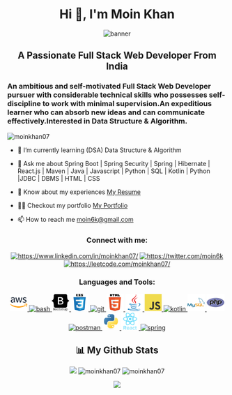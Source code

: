 <h1 align = "center" >Hi 👋, I'm Moin Khan</h1>


<p align = "center"><img src ="https://www.careerguide.com/career/wp-content/uploads/2020/03/full-stack-development.gif" alt="banner"> </p>

<h2 align = "center" >A Passionate Full Stack Web Developer From India</h2>
<h3>An ambitious and self-motivated Full Stack Web Developer pursuer with considerable technical skills who possesses self-discipline to work with minimal supervision.An expeditious learner who can absorb new ideas and can communicate effectively.Interested in Data Structure & Algorithm.</h3>

<p align="left"> <img src="https://komarev.com/ghpvc/?username=moinkhan07&label=Profile%20views&color=0e75b6&style=flat" alt="moinkhan07" /> </p>

<!-- - 🔭 I’m currently working on  -->

- 🌱 I’m currently learning (DSA) Data Structure & Algorithm

- 💬 Ask me about Spring Boot | Spring Security | Spring | Hibernate | React.js | Maven | Java | Javascript | Python | SQL | Kotlin | Python |JDBC | DBMS | HTML | CSS 

- 📄 Know about my experiences [My Resume](https://drive.google.com/file/d/12vy1BMHCMSAxs2aGKOMgL-tHVxAjsJb-/view?usp=sharing)

- 👨‍💻  Checkout my portfolio [My Portfolio](https://moinkhan07.github.io/)
 
- 📫 How to reach me moin6k@gmail.com


<h3 align="center">Connect with me:</h3>
<p align="center">
<a href="https://www.linkedin.com/in/moinkhan07/" target="_blank"><img align="center" src="https://raw.githubusercontent.com/rahuldkjain/github-profile-readme-generator/master/src/images/icons/Social/linked-in-alt.svg" alt="https://www.linkedin.com/in/moinkhan07/" height="30" width="40" /></a>
<a href="https://twitter.com/https://twitter.com/moin6k" target="blank"><img align="center" src="https://raw.githubusercontent.com/rahuldkjain/github-profile-readme-generator/master/src/images/icons/Social/twitter.svg" alt="https://twitter.com/moin6k" height="30" width="40" /></a>
<a href="https://www.leetcode.com/https://leetcode.com/moinkhan07/" target="blank"><img align="center" src="https://raw.githubusercontent.com/rahuldkjain/github-profile-readme-generator/master/src/images/icons/Social/leet-code.svg" alt="https://leetcode.com/moinkhan07/" height="30" width="40" /></a>
</p>


<h3 align="center">Languages and Tools:</h3>
<p align="center"> <a href="https://aws.amazon.com" target="_blank" rel="noreferrer"> <img src="https://raw.githubusercontent.com/devicons/devicon/master/icons/amazonwebservices/amazonwebservices-original-wordmark.svg" alt="aws" width="40" height="40"/> </a> <a href="https://www.gnu.org/software/bash/" target="_blank" rel="noreferrer"> <img src="https://www.vectorlogo.zone/logos/gnu_bash/gnu_bash-icon.svg" alt="bash" width="40" height="40"/> </a> <a href="https://getbootstrap.com" target="_blank" rel="noreferrer"> <img src="https://raw.githubusercontent.com/devicons/devicon/master/icons/bootstrap/bootstrap-plain-wordmark.svg" alt="bootstrap" width="40" height="40"/> </a> <a href="https://www.w3schools.com/css/" target="_blank" rel="noreferrer"> <img src="https://raw.githubusercontent.com/devicons/devicon/master/icons/css3/css3-original-wordmark.svg" alt="css3" width="40" height="40"/> </a> <a href="https://git-scm.com/" target="_blank" rel="noreferrer"> <img src="https://www.vectorlogo.zone/logos/git-scm/git-scm-icon.svg" alt="git" width="40" height="40"/> </a> <a href="https://www.w3.org/html/" target="_blank" rel="noreferrer"> <img src="https://raw.githubusercontent.com/devicons/devicon/master/icons/html5/html5-original-wordmark.svg" alt="html5" width="40" height="40"/> </a> <a href="https://www.java.com" target="_blank" rel="noreferrer"> <img src="https://raw.githubusercontent.com/devicons/devicon/master/icons/java/java-original.svg" alt="java" width="40" height="40"/> </a> <a href="https://developer.mozilla.org/en-US/docs/Web/JavaScript" target="_blank" rel="noreferrer"> <img src="https://raw.githubusercontent.com/devicons/devicon/master/icons/javascript/javascript-original.svg" alt="javascript" width="40" height="40"/> </a> <a href="https://kotlinlang.org" target="_blank" rel="noreferrer"> <img src="https://www.vectorlogo.zone/logos/kotlinlang/kotlinlang-icon.svg" alt="kotlin" width="40" height="40"/> </a> <a href="https://www.mysql.com/" target="_blank" rel="noreferrer"> <img src="https://raw.githubusercontent.com/devicons/devicon/master/icons/mysql/mysql-original-wordmark.svg" alt="mysql" width="40" height="40"/> </a> <a href="https://www.php.net" target="_blank" rel="noreferrer"> <img src="https://raw.githubusercontent.com/devicons/devicon/master/icons/php/php-original.svg" alt="php" width="40" height="40"/> </a> <a href="https://postman.com" target="_blank" rel="noreferrer"> <img src="https://www.vectorlogo.zone/logos/getpostman/getpostman-icon.svg" alt="postman" width="40" height="40"/> </a> <a href="https://www.python.org" target="_blank" rel="noreferrer"> <img src="https://raw.githubusercontent.com/devicons/devicon/master/icons/python/python-original.svg" alt="python" width="40" height="40"/> </a> <a href="https://reactjs.org/" target="_blank" rel="noreferrer"> <img src="https://raw.githubusercontent.com/devicons/devicon/master/icons/react/react-original-wordmark.svg" alt="react" width="40" height="40"/> </a> <a href="https://spring.io/" target="_blank" rel="noreferrer"> <img src="https://www.vectorlogo.zone/logos/springio/springio-icon.svg" alt="spring" width="40" height="40"/> </a> </p>

 <h2 align = "center" >📊 My Github Stats</h2>

<p align = "center"><img src ="https://github-profile-trophy.vercel.app/?username=moinkhan07&theme=onedark)](https://github.com/ryo-ma/github-profile-trophy">

<img src="https://github-readme-stats.vercel.app/api?username=moinkhan07&show_icons=true&locale=en" alt="moinkhan07"/>
<img src="https://streak-stats.demolab.com/?user=moinkhan07&theme=dark)](https://git.io/streak-stats" alt="moinkhan07"/>

 
<p align = "center" ><img src= "https://github-readme-stats.vercel.app/api/top-langs/?username=moinkhan07&langs_count=8"/></p>





